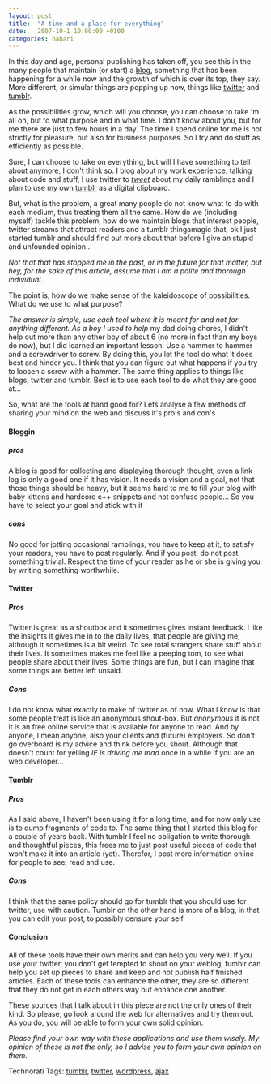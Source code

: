 ```yaml
---
layout: post
title:  "A time and a place for everything"
date:   2007-10-1 10:00:00 +0100
categories: habari
---
```

<p>
In this day and age, personal publishing has taken off, you see this in the many people that maintain (or start) a <a href="http://www.wordpress.org/">blog</a>, something that has been happening for a while now and the growth of which is over its top, they say. More different, or simular things are popping up now, things like <a href="http://www.twitter.com/">twitter</a> and <a href="http://www.tumblr.com/">tumblr</a>.
</p>
<p>
As the possibilities grow, which will you choose, you can choose to take 'm all on, but to what purpose and in what time. I don't know about you, but for me there are just to few hours in a day. The time I spend online for me is not strictly for pleasure, but also for business purposes. So I try and do stuff as efficiently as possible.
</p>



<!--more-->
<p>Sure, I can choose to take on everything, but will I have something to tell about anymore, I don't think so. I blog about my work experience, talking about code and stuff, I use twitter to <em><a href="http://www.twitr.com/wnas">tweet</a></em> about my daily ramblings and I plan to use my own <a href="http://wnas.tumblr.com">tumblr</a> as a digital clipboard.</p>
<p>
But, what is the problem, a great many people do not know what to do with each medium, thus treating them all the same. How do we (including myself) tackle this problem, how do we maintain blogs that interest people, twitter streams that attract readers and a tumblr thingamagic that, ok I just started tumblr and should find out more about that before I give an stupid and unfounded opinion...
</p>
<p>
<em>Not that that has stopped me in the past, or in the future for that matter, but hey, for the sake of this article, assume that I am a polite and thorough individual.</em>
</p>
<p>The point is, how do we make sense of the kaleidoscope of possibilities. What do we use to what purpose?</p>
<p><em>
The answer is simple, use each tool where it is meant for and not for anything different. As a boy I used to </em><em>help</em> my dad doing chores, I didn't help out more than any other boy of about 6 (no more in fact than my boys do now), but I did learned an important lesson. Use a hammer to hammer and a screwdriver to screw. By doing this, you let the tool do what it does best and hinder you. I think that you can figure out what happens if you try to loosen a screw with a hammer. The same thing applies to things like blogs, twitter and tumblr. Best is to use each tool to do what they are good at...
</p>
<p>
So, what are the tools at hand good for? Lets analyse a few methods of sharing your mind on the web and discuss it's pro's and con's</p>
<h4>Bloggin</h4>
<h5>pros</h5>
<p>
A blog is good for collecting and displaying thorough thought, even a link log is only a good one if it has vision. It needs a  vision and a goal, not that those things should be heavy, but it seems hard to me to fill your blog with baby kittens and hardcore c++ snippets and not confuse people... So you have to select your goal and stick with it
</p>
<h5>cons</h5>
<p>
No good for jotting occasional ramblings, you have to keep at it, to satisfy your readers, you have to post regularly. And if you post, do not post something trivial. Respect the time of your reader as he or she is giving you by writing something worthwhile.
</p>
<h4>Twitter</h4>
<h5>Pros</h5>
<p>
Twitter is great as a shoutbox and it sometimes gives instant feedback. I like the insights it gives me in to the daily lives, that people are giving me, although it sometimes is a bit weird. To see total strangers share stuff about their lives. It sometimes makes me feel like a peeping tom, to see what people share about their lives. Some things are fun, but I can imagine that some things are better left unsaid.
</p>
<h5>Cons</h5>
<p>
I do not know what exactly to make of twitter as of now. What I know is that some people treat is like an anonymous shout-box. But <em>anonymous</em> it is not, it is an free online service that is available for anyone to read. And by anyone, I mean anyone, also your clients and (future) employers. So don't go overboard is my advice and think before you shout. Although that doesn't count for yelling <em>IE is driving me mad</em> once in a while if you are an web developer...
</p>
<h4>Tumblr</h4>
<h5>Pros</h5>
<p>
As I said above, I haven't been using it for a long time, and for now only use is to dump fragments of code to. The same thing that I started this blog for a couple of years back. With tumblr I feel no obligation to write thorough and thoughtful pieces, this frees me to just post useful pieces of code that won't make it into an article (yet). Therefor, I post more information online for people to see, read and use.
</p>
<h5>Cons</h5>
<p>
I think that the same policy should go for tumblr that you should use for twitter, use with caution. Tumblr on the other hand is more of a blog, in that you can edit your post, to possibly censure your self.
</p>
<h4>Conclusion</h4>
<p>
All of these tools have their own merits and can help you very well. If you use your twitter, you don't get tempted to shout on your weblog, tumblr can help you set up pieces to share and keep and not publish half finished articles. Each of these tools can enhance the other, they are so different that they do not get in each others way but enhance one another.
</p>
<p>
These sources that I talk about in this piece are not the only ones of their kind. So please, go look around the web for alternatives and try them out. As you do, you will be able to form your own solid opinion.
</p>
<p><em>
Please find your own way with these applications and use them wisely. My opinion of these is not the only, so I advise you to form your own opinion on them.
</em></p>
<!-- Technorati Tags Start -->
<p>Technorati Tags:
<a href="http://technorati.com/tag/tumblr" rel="tag">tumblr</a>, <a href="http://technorati.com/tag/twitter" rel="tag">twitter</a>, <a href="http://technorati.com/tag/wordpress" rel="tag">wordpress</a>, <a href="http://technorati.com/tag/ajax" rel="tag">ajax</a>
</p>
<!-- Technorati Tags End -->